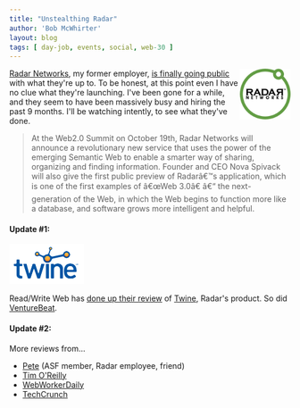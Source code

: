 ```yaml
---
title: "Unstealthing Radar"
author: 'Bob McWhirter'
layout: blog
tags: [ day-job, events, social, web-30 ]
---
```

<a href="http://radarnetworks.com/" title="Radar Networks">
  <img src="/blog/assets/radar.png" align="right" height="91" width="91"/>
</a><a href="http://radarnetworks.com/" title="Radar Networks">Radar Networks</a>, my former employer, <a href="http://novaspivack.typepad.com/nova_spivacks_weblog/2007/10/radar-networks-.html" title="Nova's announcement">is finally going public</a> with what they're up to.  To be honest, at this point even I have no clue what they're launching.  I've been gone for a while, and they seem to have been massively busy and hiring the past 9 months.  I'll be watching intently, to see what they've done.
<blockquote>At the Web2.0 Summit on October 19th, Radar Networks will announce a revolutionary new service that uses the power of the emerging Semantic Web to enable a smarter way of sharing, organizing and finding information. Founder and CEO Nova Spivack will also give the first public preview of Radar&#xE2;&#x20AC;&#x2122;s application, which is one of the first examples of &#xE2;&#x20AC;&#x153;Web 3.0&#xE2;&#x20AC;&#x9D; &#xE2;&#x20AC;&#x201C; the next-generation of the Web, in which the Web begins to function more like a database, and software grows more intelligent and helpful.</blockquote>
<h4>Update #1:</h4>
<a href="http://twine.com/" title="Twine">
  <img src="/blog/assets/twine-notag-rgb-small.jpg" height="72" width="134"/>
</a>

Read/Write Web has <a href="http://www.readwriteweb.com/archives/twine_first_mainstream_semantic_web_app.php" title="RWW Reviews Twine">done up their review</a> of <a href="http://www.twine.com/" title="Twine">Twine</a>, Radar's product.  So did <a href="http://venturebeat.com/2007/10/18/radars-twine-a-semantic-google-killer/" title="VentureBeat's review of Twine">VentureBeat</a>.
<h4>Update #2:</h4>
More reviews from...
<ul>
	<li><a href="http://feeds.feedburner.com/~r/fotap/~3/171927707/" title="Pete's mention">Pete</a> (ASF member, Radar employee, friend)</li>
	<li><a href="http://feeds.feedburner.com/~r/oreilly/radar/atom/~3/171948054/radar_networks_twine.html" title="Tim's review of Twine">Tim O'Reilly</a></li>
	<li><a href="http://webworkerdaily.com/2007/10/19/twine-for-knowledge-management/" title="WWD reviews Twine">WebWorkerDaily</a></li>
	<li><a href="http://www.techcrunch.com/2007/10/19/twine-launches-a-smarter-way-to-organize-your-online-life/" title="TechCrunch reviews Twine">TechCrunch</a></li>
</ul>
